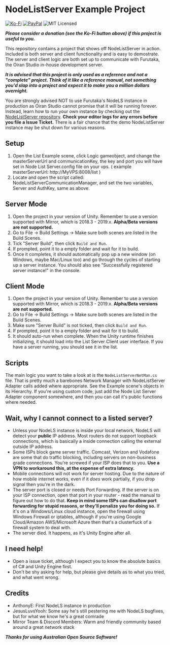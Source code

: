 # NodeListServer Example Project

[![Ko-Fi](https://img.shields.io/badge/Donate-Ko--Fi-red)](https://ko-fi.com/coburn) 
[![PayPal](https://img.shields.io/badge/Donate-PayPal-blue)](https://paypal.me/coburn64)
![MIT Licensed](https://img.shields.io/badge/license-MIT-green.svg)

_**Please consider a donation (see the Ko-Fi button above) if this project is useful to you.**_

This repository contains a project that shows off NodeListServer in action. Included is both server and client functionality and is easy to demostrate. The server and client logic are both set up to communicate with Furutaka, the Oiran Studio in-house development server.

_**It is advised that this project is only used as a reference and not a "complete" project. Think of it like a reference manual, not something you'd slap into a project and expect it to make you a million dollars overnight.**_

You are strongly advised NOT to use Furutaka's NodeLS instance in production as Oiran Studio cannot promise that it will be running forever. Instead, learn how to run your own instance by checking out the [NodeListServer repository](https://github.com/SoftwareGuy/NodeListServer). **Check your editor logs for any errors before you file a Issue Ticket.** There is a fair chance that the demo NodeListServer instance may be shut down for various reasons.

## Setup
1.  Open the List Example scene, click Logic gameobject, and change the masterServerUrl and communicationKey, the key and port you will have set in Node List Server.config file on your vps.  ( example masterServerUrl:  http://MyVPS:8008/list )
2.	Locate and open the script called: NodeListServerCommunicationManager, and set the two variables, Server and AuthKey, same as above.

## Server Mode

1.  Open the project in your version of Unity. Remember to use a version supported with Mirror, which is 2018.3 - 2019.x. **Alpha/Beta versions are not supported.**
2.	Go to File -> Build Settings -> Make sure both scenes are listed in the Build Scenes. 
3.	Tick "Server Build", then click `Build and Run`.
4.	If prompted, point it to a empty folder and wait for it to build.
5.	Once it completes, it should automatically pop up a new window (on Windows, maybe Mac/Linux too) and go through the cycles of starting up a server instance. You should also see "Successfully registered server instance!" in the console.

## Client Mode

1.	Open the project in your version of Unity. Remember to use a version supported with Mirror, which is 2018.3 - 2019.x. **Alpha/Beta versions are not supported.**
2.	Go to File -> Build Settings -> Make sure both scenes are listed in the Build Scenes. 
3.	Make sure "Server Build" is not ticked, then click `Build and Run`.
4.	If prompted, point it to a empty folder and wait for it to build.
5. 	It should auto-run when complete. When the Unity runtime finishes initializing, it should load into the List Server Client user interface. If you have a server running, you should see it in the list.

## Scripts

The main logic you want to take a look at is the `NodeListServerNetMan.cs` file. That is pretty much a barebones Network Manager with NodeListServer Adapter calls added where appropriate. See the Example scene's objects in its Hierarchy. If you're using custom code, just add the Node List Server Adapter component somewhere, and then you can call it's public functions where needed.

## Wait, why I cannot connect to a listed server?

-   Unless your NodeLS instance is inside your local network, NodeLS will detect your **public** IP address. Most routers do not support loopback connections, which is basically a inside connection calling the external outside IP address.
-   Some ISPs block game server traffic. Comcast, Verizon and Vodafone are some that do traffic blocking, including servers on non-business grade connections. You're screwed if your ISP does that to you. **Use a VPN to workaround this, at the expense of extra latency.**
-	Mobile connections will not work for server hosting. Due to the nature of how mobile internet works, even if it *does* work partially, if you drop signal then you're in the dark.
-   The server port is closed or needs Port Forwarding. If the server is on your ISP connection, open that port in your router - read the manual to figure out how to do that. **Keep in mind some ISPs can disallow port forwarding for stupid reasons, or they'll penalize you for doing so.** If it's on a Windows/Linux cloud instance, open the firewall using Windows Firewall or iptables, although if you're using Google Cloud/Amazon AWS/Microsoft Azure then that's a clusterfuck of a firewall system to deal with.
-   The server died. It happens, as it's Unity Engine after all.

## I need help!

-	Open a issue ticket, although I expect you to know the absolute basics of C# and Unity Engine first.
-	Don't be shy asking for help, but please give details as to what you tried, and what went wrong.

## Credits

- 	AnthonyE: First NodeLS instance in production
-	JesusLuvsYooh: Some say he's still pestering me with NodeLS bugfixes, but for what we know he's a great comrade
-	Mirror Team & Discord Members: Warm and friendly community based around a great network stack

_**Thanks for using Australian Open Source Software!**_
